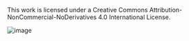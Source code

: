 This work is licensed under a Creative Commons Attribution-NonCommercial-NoDerivatives 4.0 International License.

![image](https://user-images.githubusercontent.com/2312327/228586874-a9a0ec65-21db-494d-ba95-1a49c4f9108a.png)
